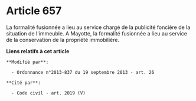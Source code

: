 # Article 657

La formalité fusionnée a lieu au service chargé de la publicité foncière de la situation de l'immeuble. A Mayotte, la
formalité fusionnée a lieu au service de la conservation de la propriété immobilière.

**Liens relatifs à cet article**

	**Modifié par**:

	  - Ordonnance n°2013-837 du 19 septembre 2013 - art. 26

	**Cité par**:

	  - Code civil - art. 2019 (V)
